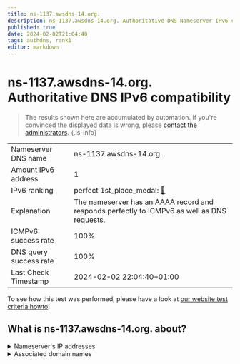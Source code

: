 ```yaml
---
title: ns-1137.awsdns-14.org.
description: ns-1137.awsdns-14.org. Authoritative DNS Nameserver IPv6 compatibility
published: true
date: 2024-02-02T21:04:40
tags: authdns, rank1
editor: markdown
---
```


# ns-1137.awsdns-14.org. Authoritative DNS IPv6 compatibility

> The results shown here are accumulated by automation. If you're convinced the displayed data is wrong, please [contact the administrators](/howto/chat). 
{.is-info}




|   |   |
| - | - |
| Nameserver DNS name | ns-1137.awsdns-14.org.
| Amount IPv6 address | 1
| IPv6 ranking | perfect 1st_place_medal: [🔗](/howto/ranking) |
| Explanation | The nameserver has an AAAA record and responds perfectly to ICMPv6 as well as DNS requests. |
| ICMPv6 success rate | 100%|
| DNS query success rate | 100% |
| Last Check Timestamp | 2024-02-02 22:04:40+01:00 |

To see how this test was performed, please have a look at [our website test criteria howto](/howto/testcriteria/authdns)!


## What is ns-1137.awsdns-14.org. about?




<details>
<summary>Nameserver's IP addresses</summary>

2600:9000:5304:7100::1

</details>



<details>
<summary>Associated domain names</summary>

zoom.us

</details>
